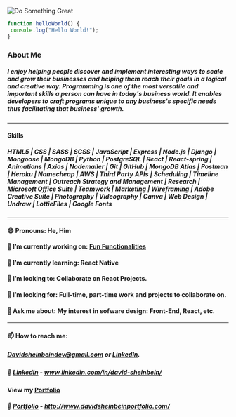 ![Do Something Great](https://images.unsplash.com/photo-1504805572947-34fad45aed93?ixlib=rb-1.2.1&ixid=eyJhcHBfaWQiOjEyMDd9&auto=format&fit=crop&w=1650&q=80)

```javascript
function helloWorld() {
 console.log("Hello World!");
}
```
### About Me
#####  I enjoy helping people discover and implement interesting ways to scale and grow their businesses and helping them reach their goals in a logical and creative way. Programming is one of the most versatile and important skills a person can have in today's business world. It enables developers to craft programs unique to any business's specific needs thus facilitating that business' growth.
- - -

#### Skills
##### HTML5 | CSS | SASS | SCSS | JavaScript | Express | Node.js | Django | Mongoose | MongoDB | Python | PostgreSQL | React | React-spring | Animations | Axios | Nodemailer | Git | GitHub | MongoDB Atlas | Postman | Heroku | Namecheap | AWS | Third Party APIs | Scheduling | Timeline Management | Outreach Strategy and Management | Research | Microsoft Office Suite | Teamwork | Marketing | Wireframing | Adobe Creative Suite | Photography | Videography | Canva | Web Design | Undraw | LottieFiles | Google Fonts 
- - -

#### 😄 Pronouns: He, Him
#### 🔭 I’m currently working on: [Fun Functionalities](https://github.com/davesheinbein/fun-functionalities)
#### 🌱 I’m currently learning: React Native
#### 👯 I’m looking to: Collaborate on React Projects.
#### 🤔 I’m looking for: Full-time, part-time work and projects to collaborate on.
#### 💬 Ask me about: My interest in sofware design: Front-End, React, etc.
- - -
#### 📫 How to reach me:
##### [Davidsheinbeindev@gmail.com](Davidsheinbeindev@gmail.com) or [LinkedIn](www.linkedin.com/in/david-sheinbein/).
##### :link: [LinkedIn](www.linkedin.com/in/david-sheinbein/) - www.linkedin.com/in/david-sheinbein/
#### View my [Portfolio](http://www.davidsheinbeinportfolio.com/)
##### :link: [Portfolio](http://www.davidsheinbeinportfolio.com/) - http://www.davidsheinbeinportfolio.com/ 

